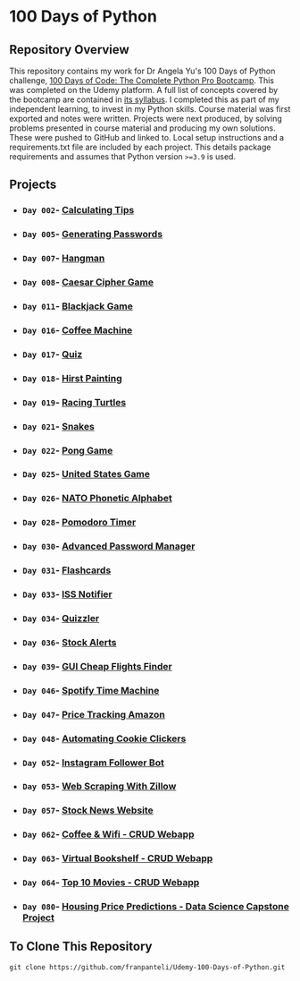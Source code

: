  # 100 Days of Python
## Repository Overview   
This repository contains my work for Dr Angela Yu's 100 Days of Python challenge, [100 Days of Code: The Complete Python Pro Bootcamp](https://www.udemy.com/course/100-days-of-code/?kw=100+day&src=sac&couponCode=ACCAGE0923). This was completed on the Udemy platform. A full list of concepts covered by the bootcamp are contained in [its syllabus](https://github.com/franpanteli/100-Days-of-Python/blob/main/syllabus.pdf). I completed this as part of my independent learning, to invest in my Python skills. Course material was first exported and notes were written. Projects were next produced, by solving problems presented in course material and producing my own solutions. These were pushed to GitHub and linked to. Local setup instructions and a requirements.txt file are included by each project. This details package requirements and assumes that Python version `>=3.9` is used. 

## Projects
- ### `Day 002`- [Calculating Tips](./Days%20001-005/Day_002/)
- ### `Day 005`- [Generating Passwords](./Days%20001-005/Day_005/)
- ### `Day 007`- [Hangman](./Days%20006-010/Day_007/)
- ### `Day 008`- [Caesar Cipher Game](./Days%20006-010/Day_008/)
- ### `Day 011`- [Blackjack Game](./Days%20011-015/Day_011/)
- ### `Day 016`- [Coffee Machine](./Days%20016-020/Day_016/)
- ### `Day 017`- [Quiz](./Days%20016-020/Day_017/)
- ### `Day 018`- [Hirst Painting](./Days%20016-020/Day_018/)
- ### `Day 019`- [Racing Turtles](./Days%20016-020/Day_019/)
- ### `Day 021`- [Snakes](./Days%20021-025/Day_021/)
- ### `Day 022`- [Pong Game](./Days%20021-025/Day_022/)
- ### `Day 025`- [United States Game](./Days%20021-025/Day_025/)
- ### `Day 026`- [NATO Phonetic Alphabet](./Days%20026-030/Day_026/)
- ### `Day 028`- [Pomodoro Timer](./Days%20026-030/Day_028/)
- ### `Day 030`- [Advanced Password Manager](./Days%20026-030/Day_030/)
- ### `Day 031`- [Flashcards](./Days%20031-035/Day_031/)
- ### `Day 033`- [ISS Notifier](./Days%20031-035/Day_033/)
- ### `Day 034`- [Quizzler](./Days%20031-035/Day_034/)
- ### `Day 036`- [Stock Alerts](./Days%20036-040/Day_036/)
- ### `Day 039`- [GUI Cheap Flights Finder](./Days%20036-040/Day_039/)
- ### `Day 046`- [Spotify Time Machine](./Days%20041-046/Day_046/)
- ### `Day 047`- [Price Tracking Amazon](./Days%20047-050/Day_047/)
- ### `Day 048`- [Automating Cookie Clickers](./Days%20047-050/Day_048/)
- ### `Day 052`- [Instagram Follower Bot](./Days%20051-055/Day_052/)
- ### `Day 053`- [Web Scraping With Zillow](./Days%20051-055/Day_053/)
- ### `Day 057`- [Stock News Website](./Days%20056-060/Day_057/)
- ### `Day 062`- [Coffee & Wifi - CRUD Webapp](./Days%20061-065/Day_062/)
- ### `Day 063`- [Virtual Bookshelf - CRUD Webapp](./Days%20061-065/Day_063/)
- ### `Day 064`- [Top 10 Movies - CRUD Webapp](./Days%20061-065/Day_064/)
- ### `Day 080`- [Housing Price Predictions - Data Science Capstone Project](./Days%20076-080/Day_080/)

## To Clone This Repository 
```
git clone https://github.com/franpanteli/Udemy-100-Days-of-Python.git

